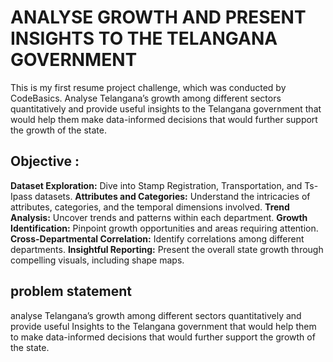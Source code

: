 # ANALYSE GROWTH AND PRESENT INSIGHTS TO THE TELANGANA GOVERNMENT
 This is my first resume project challenge, which was conducted by CodeBasics. Analyse Telangana’s growth among different sectors quantitatively and provide useful insights to the Telangana government that would help them make data-informed decisions that would further support the growth of the state.
 
## Objective : 
**Dataset Exploration:** Dive into Stamp Registration, Transportation, and Ts-Ipass datasets.
**Attributes and Categories:** Understand the intricacies of attributes, categories, and the temporal dimensions involved.
**Trend Analysis:** Uncover trends and patterns within each department.
**Growth Identification:** Pinpoint growth opportunities and areas requiring attention.
**Cross-Departmental Correlation:** Identify correlations among different departments.
**Insightful Reporting:** Present the overall state growth through compelling visuals, including shape maps.
 
## problem statement
analyse Telangana’s growth among different sectors quantitatively and provide useful Insights to the Telangana government that would help them to make data-informed decisions that would further support the growth of the state.
